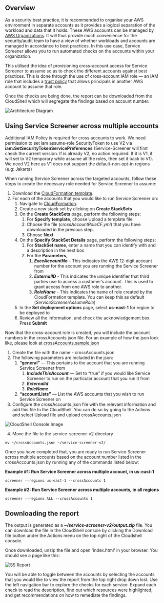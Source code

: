 ## Overview

As a security best practice, it is recommended to organise your AWS environment in separate accounts as it provides a logical separation of the workload and data that it holds. These AWS accounts can be managed by [AWS Organizations](https://aws.amazon.com/organizations/). It will thus provide much convenience for the security/audit team to have a view of whether workloads and accounts are managed in accordance to best practices. In this use case, Service Screener allows you to run automated checks on the accounts within your organization. 

This utilised the idea of provisioning cross-account access for Service Screener to assume so as to check the different accounts against best practices. This is done through the use of cross-account IAM role — an IAM role that includes a [trust policy](https://docs.aws.amazon.com/IAM/latest/UserGuide/id_roles_terms-and-concepts.html#term_trust-policy) that allows principals in another AWS account to assume that role. 

Once the checks are being done, the report can be downloaded from the CloudShell which will segregate the findings based on account number.

![Architecture Diagram](/usecases/crossAccounts/static/images/p1-architecture-diagram.png)

## Using Service Screener across multiple accounts

Additional IAM Policy is required for cross accounts to work. We need permission to set iam assume-role SecurityToken to use V2 via **iam:SetSecurityTokenServicePreferences** (Service-Screener will first check the current version. If is already V2, no action required. If it is V1, it will set to V2 temporary while assume all the roles, then set it back to V1). We need V2 here as V1 does not support the default-non-opt-in regions (e.g: Jakarta)

When running Service Screener across the targeted accounts, follow these steps to create the necessary role needed for Service Screener to assume:

1. Download the [CloudFormation template](https://github.com/aws-samples/service-screener-v2/blob/cebd00c943b5f74d9384a5ff5a26f98ea114e445/usecases/crossAccounts/crossAccountRoleCF.yml).
2. For each of the accounts that you would like to run Service Screener on:
    1. Navigate to [CloudFormation](https://console.aws.amazon.com/cloudformation/home).
    2. Create a new stack set by clicking on **Create StackSets**
    3. On the **Create StackSets** page, perform the following steps:
        1. For **Specify template**, choose Upload a template file
        2. Choose the file (*crossAccountRoleCF.yml*) that you have downloaded in the previous step.
        3. Choose **Next**
    4. On the **Specify StackSet Details** page, perform the following steps:
        1. For **StackSet name**, enter a name that you can identify with and a description in the next box
        2. For the **Parameters**,
            1. ***ExecAccountNo*** - This indicates the AWS 12-digit account number for the account you are running the Service Screener from
            2. ***ExternalID*** - This indicates the unique identifier that third parties use to access a customer’s account. This is used to grant access from one AWS role to another.
            3. ***RoleName*** - This indicates the name of role created by the CloudFormation template. You can keep this as default (*ServiceScreenerAssumeRole*)
    5. In the **Set deployment options** page, select **us-east-1** for region to be deployed to
    6. Review all the information, and check the acknowledgement box. Press **Submit**

Now that the cross-account role is created, you will include the account numbers in the crossAccounts.json file. For an example of how the json look like, please look at [crossAccounts.sample.json](https://github.com/aws-samples/service-screener-v2/blob/main/crossAccounts.sample.json)

1. Create the file with the name - crossAccounts.json
2. The following parameters are included in the json:
    1. **“general”** — This pertains to the account that you are running Service Screener from
        1. ***IncludeThisAccount*** — Set to “true” if you would like Service Screener to run on the particular account that you run it from
        2. ***ExternalId***
        3. ***RoleName***
    2. **“accountLists”** — List the AWS accounts that you wish to run Service Screener on
3. Configure the crossAccounts.json file with the relevant information and add this file to the CloudShell. You can do so by going to the Actions and select Upload file and upload crossAccounts.json

![CloudShell Console Image](/usecases/crossAccounts/static/images/p2-cloudshell.png)

4. Move the file to the service-screener-v2 directory
```
mv ~/crossAccounts.json ~/service-screener-v2/
```
Once you have completed that, you are ready to run Service Screener across multiple accounts based on the account number listed in the crossAccounts.json by running any of the commands listed below:

**Example #1: Run Service Screener across multiple account, in us-east-1**
```
screener --regions us-east-1 --crossAccounts 1
```
**Example #2: Run Service Screener across multiple accounts, in all regions**
```
screener --regions ALL --crossAccounts 1
```

## Downloading the report

The output is generated as a ***~/service-screener-v2/output.zip*** file. You can download the file in the CloudShell console by clicking the Download file button under the Actions menu on the top right of the Cloudshell console.

Once downloaded, unzip the file and open 'index.html' in your browser. You should see a page like this:

![SS Report](/usecases/crossAccounts/static/images/p3-report.png)

You will be able to toggle between the accounts by selecting the accounts that you would like to view the report from the top right drop down lost. Use the left navigation bar to explore the checks for each service. Expand each check to read the description, find out which resources were highlighted, and get recommendations on how to remediate the findings.
